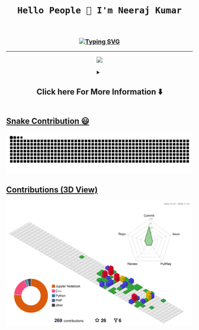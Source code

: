  <h1 align="center"><code>Hello People 👋 I'm Neeraj Kumar</code></h1>



<p align="left"> <img src="https://komarev.com/ghpvc/?username=neerajcodes&label=Profile%20views&color=0e75b6&style=flat" alt="" /> </p>
</div ></h1>
 <h3 align=" center"><a href="https://git.io/typing-svg"><img src="https://readme-typing-svg.demolab.com?font=Shantell+Sans&size=21&duration=4984&pause=900&color=CF82F7&background=5FFF3C00&vCenter=true&random=false&width=435&lines=MCA++Final++Year++Student+++AT;National+Institue+Of+Tecnology+Warangal;A++passionate++Full++Stack++developer+++And;+Problem++Solver++From++India+%F0%9F%99%8F" alt="Typing SVG" /></a></h3>   


---

<div align="center">
  
![](https://quotes-github-readme.vercel.app/api?type=horizontal&theme=radical)

</div>
<details>

 <summary align="center"><h2>Click here For More Information ⬇️ </h2></summary>
 
  # 💫 About Me
  ###
- 🌐 I am from Muzaffarpur , Bihar

- 🔌 Eager to colaborate on  [Query With PDFs](https://github.com/neerajcodes888/Query-With-PDF)

- 🔭 Analyze and report bugs My  [Library management System](http://ourlms2024.great-site.net)

- 🔦 Exploring Various [data science Ideas](https://github.com/neerajcodes888/Data-Science)

- 💬 Ask me about **Full Stack Development**

- 📫 How to reach me **neerajmail888@gmail.com**
  
- ⚡ Fun fact  : Searching For a Bug by which i'll suffer and fix it

###
  
# 👩‍💻 Coding Platforms
<p align="left">
<p align="left">
    <a href="https://leetcode.com/neerajcodes888/" target="_blank" rel="noreferrer"><img align="center"
            src="https://img.shields.io/badge/LeetCode-222222?style=for-the-badge&logo=Leetcode&logoColor=white"
            alt="legitcodes" height="30" width="140" /></a>
    <a href="https://auth.geeksforgeeks.org/user/neerajcodes888" target="_blank" rel="noreferrer"><img align="center"
            src="https://img.shields.io/badge/GFG-green?style=for-the-badge&logo=geeksforgeeks&logoColor=white"
            alt="neerajcodes" height="30" width="100" /></a>
    <a href="https://www.hackerrank.com/profile/NeerajCoding888" target="_blank" rel="noreferrer"><img align="center"
            src="https://img.shields.io/badge/HackerRank-6fb107?style=for-the-badge&logo=hackerRank&logoColor=white"
            alt="NeerajCoding888" height="30" width="150" /></a>
     <a href="https://www.kaggle.com/neerajdata" target="_blank" rel="noreferrer"><img align="center"
            src="https://img.shields.io/badge/Kaggle-20BEFF?style=for-the-badge&logo=Kaggle&logoColor=white"
            alt="NeerajData" height="30" width="150" /></a>

            
  
 
</p>



# 🌐 Social Platforms
 
<p align="left">
<p align="left">
  <a href="https://www.linkedin.com/in/neeraj-kumar-9a75811a2/" target="blank"><img align="center" 
            src="https://img.shields.io/badge/LinkedIn-0077b5?style=for-the-badge&logo=linkedin&logoColor=white" 
            height="30" width=" 140" /></a>
    <a href="https://www.facebook.com/neeraj.raj.184881" target="blank"><img align="center" 
            src="https://img.shields.io/badge/Facebook-1877F2?style=for-the-badge&logo=facebook&logoColor=white" 
            height="30" width=" 140" /></a>
    <a href="https://www.instagram.com/_the_neeraj_official?igsh=YTQwZjQ0NmI0OA==" target="_blank" rel="noreferrer"><img align="center"
            src="https://img.shields.io/badge/Instagram-E4405F?style=for-the-badge&logo=instagram&logoColor=white"
            alt="legitcodes" height="30" width="140" /></a>

</p>




# 💻 Tech Stack
<h3 align="left">Languages :</h3>
<p align="left"> 
<a href="https://www.cprogramming.com/" target="_blank" rel="noreferrer"> 
<img src="https://img.shields.io/badge/-1598B6?style=for-the-badge&logo=c&logoColor=white" alt="c" width="50" height="40"/></a> 
<a href="https://www.w3schools.com/cpp/" target="_blank" rel="noreferrer"> 
<img src="https://img.shields.io/badge/C++-1598B6?style=for-the-badge&logo=c%2B%2B&logoColor=white" alt="c++" width="90" height="40"/></a> 
<a href="https://www.java.com" target="_blank" rel="noreferrer"> 
<img src="https://img.shields.io/badge/java-%23ED8B00.svg?style=for-the-badge&logo=java&logoColor=white" alt="java" width="90" height="40"/></a> 
<a href="https://www.learnpython.org/" target="_blank" rel="noreferrer"> 
<img src="https://img.shields.io/badge/Python-3776AB?style=for-the-badge&logo=python&logoColor=white" alt="python3" width="90" height="40"/></a> 
<a href="https://www.w3schools.com/r/" target="_blank" rel="noreferrer"> 
<img src="https://img.shields.io/badge/R-276DC3?style=for-the-badge&logo=r&logoColor=white" alt="python3" width="90" height="40"/></a> 
<h3 align="left">Web Development :</h3>
<p align="left"> 
  <a href="https://www.php.net" target="_blank" rel="noreferrer"> 
<img src="https://img.shields.io/badge/PHP-171515?style=for-the-badge&logo=php&logoColor=white" alt="php" width="80" height="40"/></a> 
<a href="https://www.w3.org/html/" target="_blank" rel="noreferrer"> 
<img src="https://img.shields.io/badge/HTML5-E34F26?style=for-the-badge&logo=html5&logoColor=white" alt="html5" width="90" height="40"/></a> 
<a href="https://www.w3schools.com/css/" target="_blank" rel="noreferrer"> 
<img src="https://img.shields.io/badge/CSS3-1572B6?style=for-the-badge&logo=css3&logoColor=white" alt="css3" width="80" height="40"/></a> 
<a href="https://developer.mozilla.org/en-US/docs/Web/JavaScript" target="_blank" rel="noreferrer"> 
<img src="https://img.shields.io/badge/JavaScript-323330?style=for-the-badge&logo=javascript&logoColor=F7DF1E" alt="javascript" width="140" height="40"/></a> 
</p>
<h3 align="left">Tools</h3>
<p align="left"> 
<a href="https://www.mysql.com/" target="_blank" rel="noreferrer"> 
<img src="https://img.shields.io/badge/Oracle DB-171515?style=for-the-badge&logo=oracle&logoColor=red" alt="oracle" width="120" height="40"/></a> 
<a href="https://unity.com/" target="_blank" rel="noreferrer"> 
<img src="https://img.shields.io/badge/unity%20engine-171515?style=for-the-badge&logo=unity&logoColor=white" alt="unity" width="160" height="40"/></a> 
<a href="https://visualstudio.microsoft.com/" target="_blank" rel="noreferrer"> 
<img src="https://img.shields.io/badge/Visual%20Studio%20Code-0078d7.svg?style=for-the-badge&logo=visual-studio-code&logoColor=white" alt="VsCode" width="200" height="40"/></a>
<a href="https://www.jetbrains.com/idea/" target="_blank" rel="noreferrer"> 
<img src="https://img.shields.io/badge/IntelliJIDEA-000000.svg?style=for-the-badge&logo=intellij-idea&logoColor=white" alt="IntelliJ" width="180" height="40"/></a>

<a href="https://replit.com/@NeerajCodes" target="_blank" rel="noreferrer"> 
<img src="https://img.shields.io/badge/replit-667881?style=for-the-badge&logo=replit&logoColor=white" alt="replit" width="180" height="40"/></a>
  
<h3 align="left">Operating System</h3>
<p align="left"> 
<a href="https://www.microsoft.com/en-ca/software-download/windows10" target="_blank" rel="noreferrer"> 
<img src="https://img.shields.io/badge/Windows-0078D6?style=for-the-badge&logo=windows&logoColor=white" alt="windows" width="180" height="40"/></a>
<a href="https://releases.ubuntu.com/" target="_blank" rel="noreferrer"> 
<img src="https://img.shields.io/badge/Ubuntu-E95420?style=for-the-badge&logo=ubuntu&logoColor=white" alt="ubuntu" width="180" height="40"/></a>
<a href="https://zorin.com/os/" target="_blank" rel="noreferrer"> 
<img src="https://img.shields.io/badge/Zorin%20OS-0CC1F3?style=for-the-badge&logo=zorin&logoColor=white" alt="IntelliJ" width="180" height="40"/></a>
<a href="https://www.redhat.com/en/technologies/linux-platforms/enterprise-linux" target="_blank" rel="noreferrer"> 
<img src="https://img.shields.io/badge/Red%20Hat-EE0000?style=for-the-badge&logo=redhat&logoColor=white" alt="IntelliJ" width="180" height="40"/></a>
<a href="https://pop.system76.com/" target="_blank" rel="noreferrer"> 
<img src="https://img.shields.io/badge/Pop!_OS-48B9C7?style=for-the-badge&logo=Pop!_OS&logoColor=white" alt="IntelliJ" width="180" height="40"/></a>

  
# 📊 GitHub Stats
 <div align="center">
   
![](https://github-readme-stats.vercel.app/api?username=neerajcodes888&theme=blue-green&hide_border=false&include_all_commits=false&count_private=false)<br/>

![](https://github-readme-streak-stats.herokuapp.com/?user=neerajcodes888&theme=blue-green&hide_border=false)<br/>

![](https://github-readme-stats.vercel.app/api/top-langs/?username=neerajcodes888&theme=blue-green&hide_border=false&include_all_commits=false&count_private=false&layout=compact)

## 🏆 GitHub Trophies
![](https://github-profile-trophy.vercel.app/?username=neerajcodes888&theme=darkhub&no-frame=false&no-bg=false&margin-w=4)

### 🔝 Top Contributed Repo
![](https://github-contributor-stats.vercel.app/api?username=neerajcodes888&limit=5&theme=gruvbox&combine_all_yearly_contributions=true)

<div align="left">
  
# 📊 Leetcode Stats:

<div>
<div align="center">
  
![LeetCode Stats](https://leetcode.card.workers.dev/neerajcodes888?theme=auto&font=baloo&extension=activity)

<div>

<div align="left">
  
# 📊 GFG Stats:

<div>



<div align="center">
  
  ![Neeraj's geeksForgeeks stats](https://geeks-for-geeks-stats-api-napiyo.vercel.app/?userName=neerajcodes888)
    
<div>

<div align="left">
  
# 📊 Chess Stats:

<div>

<div align="center">

<!--START_SECTION:chessStats-->
<!-- Automatically generated with https://github.com/Balastrong/chess-stats-action -->

| Type | Rapid ⏲️ | Blitz ⚡ | Bullet 🔫 |
|:---:|:---:|:---:|:---:|
| Current | 414 | 176 | 157 |
| Best | 414 | No Rating | No Rating |

| White ⚪ | Black ⚫ | Result 🏆 | Date 📅 | Position 🗺️ | Type 🕕 |
|:---:|:---:|:---:|:---:|:---:|:---:|
| Vprinzcipe | **ChessHamper888** | stalemate ⏸️ | 17/3/2024 | <a href="http://www.ee.unb.ca/cgi-bin/tervo/fen.pl?select=6k1/3BK3/6P1/8/7P/8/8/QR2NRN1 b - -">Link</a> | Rapid |
| kimk463 | **ChessHamper888** | win 🥇 | 17/3/2024 | <a href="http://www.ee.unb.ca/cgi-bin/tervo/fen.pl?select=1r2kbq1/p2np3/b1p3Np/8/8/1p2QP2/1P1P3P/2B1K1R1 w - -">Link</a> | Rapid |
| GxdlGoat | **ChessHamper888** | win 🥇 | 17/3/2024 | <a href="http://www.ee.unb.ca/cgi-bin/tervo/fen.pl?select=rnb1kbnr/ppp1pppp/8/3q4/8/8/PPPP1PPP/RNBQKBNR w KQkq -">Link</a> | Rapid |
| **ChessHamper888** | Khoimu | stalemate ⏸️ | 16/3/2024 | <a href="http://www.ee.unb.ca/cgi-bin/tervo/fen.pl?select=8/8/8/8/8/KR6/8/k7 b - -">Link</a> | Rapid |
| Jdhddx | **ChessHamper888** | win 🥇 | 16/3/2024 | <a href="http://www.ee.unb.ca/cgi-bin/tervo/fen.pl?select=2k4r/pp1b3p/2p2p2/3p1p2/3P3N/P1PqP3/5PPP/RR4K1 w - -">Link</a> | Rapid |
| **ChessHamper888** | danielluque | win 🥇 | 16/3/2024 | <a href="http://www.ee.unb.ca/cgi-bin/tervo/fen.pl?select=5b1r/1Q3kpp/2p1p3/r4p2/6q1/8/P2BN1PP/R2K1BNR b - -">Link</a> | Rapid |
| **ChessHamper888** | ceca1953 | win 🥇 | 16/3/2024 | <a href="http://www.ee.unb.ca/cgi-bin/tervo/fen.pl?select=3rk3/4p3/8/1R3p2/3B3P/8/b1PQ1Pr1/2K4R w - -">Link</a> | Rapid |
| **ChessHamper888** | Bouges12 | checkmated ❌ | 16/3/2024 | <a href="http://www.ee.unb.ca/cgi-bin/tervo/fen.pl?select=1Q3b1r/p4ppp/8/2n5/2kp4/6P1/P1PBPP1P/R3K2q w Q -">Link</a> | Rapid |
| **ChessHamper888** | RiccardoBarlozzari | win 🥇 | 16/3/2024 | <a href="http://www.ee.unb.ca/cgi-bin/tervo/fen.pl?select=r2qkb1r/2pppppp/B1p5/p7/4Q3/4P3/PPP2PPP/RNB1K1NR b KQkq -">Link</a> | Rapid |
| I_joined | **ChessHamper888** | win 🥇 | 16/3/2024 | <a href="http://www.ee.unb.ca/cgi-bin/tervo/fen.pl?select=r2nk2r/Np1nppbp/1p4p1/3P4/1P6/P4N1P/2PQ1PP1/3RR1K1 w k -">Link</a> | Rapid |

<!--END_SECTION:chessStats-->

<div>

 <div align="center">
  
## 😂 Have a Smile

<img src='https://randommeme-five.vercel.app/' style="height: 400px;"/>

 </div>
</div>

---


<h2 align='left'><i><a href="https://github.com/neerajcodes888/github-readme-activity-graph">📈 Activity Graph </i></h2>
  
![Neeraj's github activity graph](https://github-readme-activity-graph.vercel.app/graph?username=neerajcodes888&bg_color=000000&color=1521cb&line=cc5200&point=0acd0d&area=true&hide_border=true)



</details>




## Snake Contribution 😃
<div align="center">
 
![snake gif](https://github.com/neerajcodes888/neerajcodes888/blob/output/snake.svg)

</div>

## Contributions (3D View)
<div align="center">
 
![3d](https://github.com/neerajcodes888/neerajcodes888/blob/main/profile-3d-contrib/profile-gitblock.svg)

</div>

